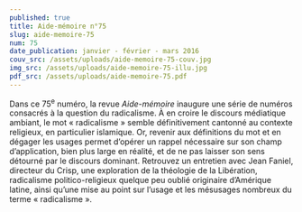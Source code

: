 ```yaml
---
published: true
title: Aide-mémoire n°75
slug: aide-memoire-75
num: 75
date_publication: janvier - février - mars 2016
couv_src: /assets/uploads/aide-memoire-75-couv.jpg
img_src: /assets/uploads/aide-memoire-75-illu.jpg
pdf_src: /assets/uploads/aide-memoire-75.pdf
---
```

Dans ce 75<sup>e</sup> numéro, la revue _Aide-mémoire_ inaugure une série de numéros consacrés à la question du radicalisme. À en croire le discours médiatique ambiant, le mot «&nbsp;radicalisme&nbsp;» semble définitivement cantonné au contexte religieux, en particulier islamique. Or, revenir aux définitions du mot et en dégager les usages permet d’opérer un rappel nécessaire sur son champ d’application, bien plus large en réalité, et de ne pas laisser son sens détourné par le discours dominant. Retrouvez un entretien avec Jean Faniel, directeur du Crisp, une exploration de la théologie de la Libération, radicalisme politico-religieux quelque peu oublié originaire d’Amérique latine, ainsi qu’une mise au point sur l’usage et les mésusages nombreux du terme&nbsp;«&nbsp;radicalisme&nbsp;».